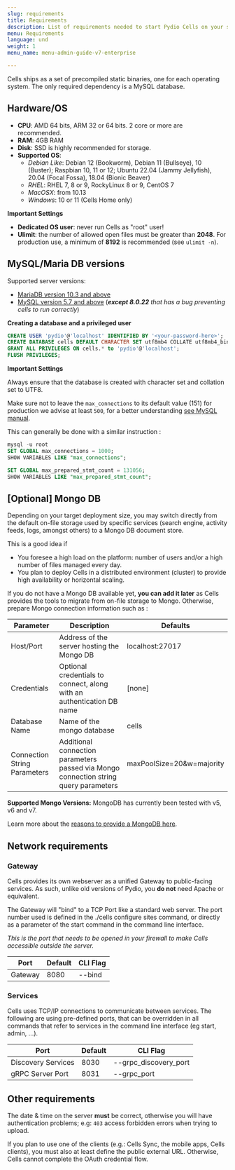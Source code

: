 ```yaml
---
slug: requirements
title: Requirements
description: List of requirements needed to start Pydio Cells on your server.
menu: Requirements
language: und
weight: 1
menu_name: menu-admin-guide-v7-enterprise

---
```

Cells ships as a set of precompiled static binaries, one for each operating system. The only required dependency is a MySQL database.

## Hardware/OS

- **CPU**: AMD 64 bits, ARM 32 or 64 bits. 2 core or more are recommended.
- **RAM**: 4GB RAM
- **Disk**: SSD is highly recommended for storage.
- **Supported OS**:
  - _Debian Like_: Debian 12 (Bookworm), Debian 11 (Bullseye), 10 (Buster); Raspbian 10, 11 or 12; Ubuntu 22.04 (Jammy Jellyfish), 20.04 (Focal Fossa), 18.04 (Bionic Beaver)
  - _RHEL_: RHEL 7, 8 or 9, RockyLinux 8 or 9, CentOS 7
  - _MacOSX_: from 10.13
  - _Windows_: 10 or 11 (Cells Home only)

**Important Settings**

- **Dedicated OS user**: never run Cells as "root" user!
- **Ulimit**: the number of allowed open files must be greater than **2048**. For production use, a minimum of **8192** is recommended (see `ulimit -n`).

## MySQL/Maria DB versions

Supported server versions:

- [MariaDB version 10.3 and above](https://downloads.mariadb.org/mariadb/repositories)
- [MySQL version 5.7 and above](https://dev.mysql.com/doc/refman/8.0/en/installing.html) (_**except 8.0.22** that has a bug preventing cells to run correctly_)

**Creating a database and a privileged user**

```SQL
CREATE USER 'pydio'@'localhost' IDENTIFIED BY '<your-password-here>';
CREATE DATABASE cells DEFAULT CHARACTER SET utf8mb4 COLLATE utf8mb4_bin;
GRANT ALL PRIVILEGES ON cells.* to 'pydio'@'localhost';
FLUSH PRIVILEGES;
```

**Important Settings** 

Always ensure that the database is created with character set and collation set to UTF8.

Make sure not to leave the `max_connections` to its default value (151) for production we advise at least `500`, for a better understanding [see MySQL manual](https://dev.mysql.com/doc/refman/8.0/en/too-many-connections.html).

This can generally be done with a similar instruction : 
```SQL
mysql -u root
SET GLOBAL max_connections = 1000;
SHOW VARIABLES LIKE "max_connections";

SET GLOBAL max_prepared_stmt_count = 131056;
SHOW VARIABLES LIKE "max_prepared_stmt_count";
```

## [Optional] Mongo DB

Depending on your target deployment size, you may switch directly from the default on-file storage used by specific services (search engine, activity feeds, logs, amongst others) to a Mongo DB document store. 

This is a good idea if  

- You foresee a high load on the platform: number of users and/or a high number of files managed every day.   
- You plan to deploy Cells in a distributed environment (cluster) to provide high availability or horizontal scaling.  

If you do not have a Mongo DB available yet, **you can add it later** as Cells provides the tools to migrate from on-file storage to Mongo. Otherwise, prepare Mongo connection information such as : 

| Parameter                    | Description                                                                          | Defaults                  |
|------------------------------|--------------------------------------------------------------------------------------|---------------------------|
| Host/Port                    | Address of the server hosting the Mongo DB                                           | localhost:27017           |
| Credentials                  | Optional credentials to connect, along with an authentication DB name                | [none]                    |
| Database Name                | Name of the mongo database                                                           | cells                     |
| Connection String Parameters | Additional connection parameters passed via Mongo connection string query parameters | maxPoolSize=20&w=majority |

**Supported Mongo Versions:** MongoDB has currently been tested with v5, v6 and v7.

Learn more about the [reasons to provide a MongoDB here](./configuring-mongo-storage).

## Network requirements

### Gateway

Cells provides its own webserver as a unified Gateway to public-facing services. As such, unlike old versions of Pydio, you **do not** need Apache or equivalent.

The Gateway will "bind" to a TCP Port like a standard web server. The port number used is defined in the ./cells configure sites command, or directly as a parameter of the start command in the command line interface.

_This is the port that needs to be opened in your firewall to make Cells accessible outside the server._

| Port    | Default | CLI Flag |
|---------|---------|----------|
| Gateway | 8080    | --bind   |

### Services

Cells uses TCP/IP connections to communicate between services. The following are using pre-defined ports, that can be overridden in all commands that refer to services in the command line interface (eg start, admin, ...).

| Port               | Default | CLI Flag              |
|--------------------|---------|-----------------------|
| Discovery Services | 8030    | --grpc_discovery_port |
| gRPC Server Port   | 8031    | --grpc_port           |

## Other requirements

The date & time on the server **must** be correct, otherwise you will have authentication problems; e.g: `403` access forbidden errors when trying to upload.

If you plan to use one of the clients (e.g.: Cells Sync, the mobile apps, Cells clients), you must also at least define the public external URL. Otherwise, Cells cannot complete the OAuth credential flow.

